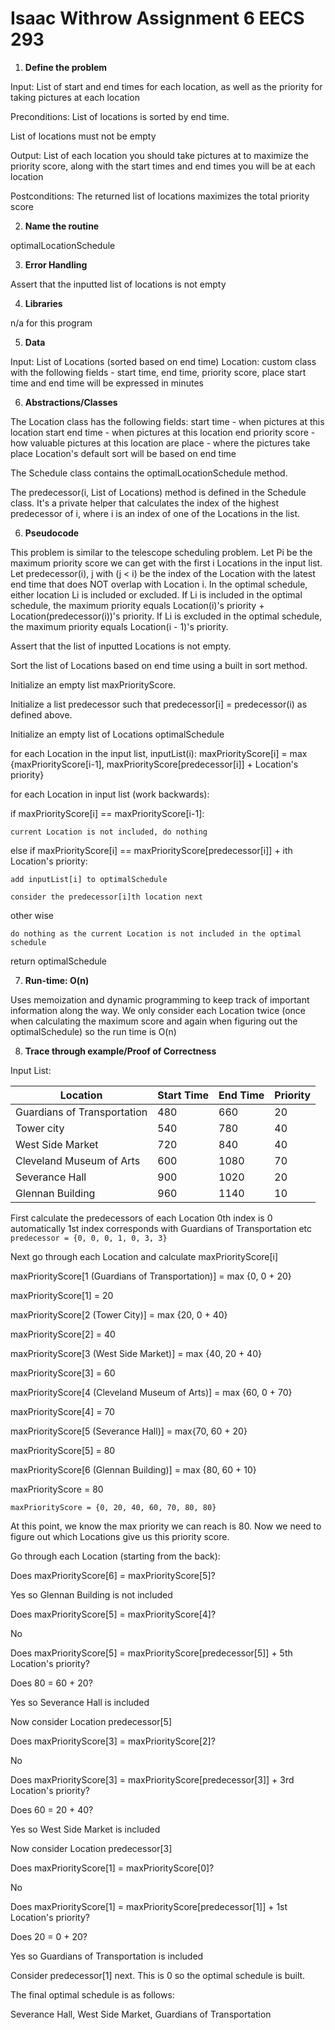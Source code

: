 # Isaac Withrow Assignment 6 EECS 293

1. **Define the problem**

  Input:
  List of start and end times for each location, as well as the priority for
  taking pictures at each location

  Preconditions:
  List of locations is sorted by end time.

  List of locations must not be empty

  Output:
  List of each location you should take pictures at to maximize the priority score,
  along with the start times and end times you will be at each location

  Postconditions:
  The returned list of locations maximizes the total priority score

2. **Name the routine**

  optimalLocationSchedule

3. **Error Handling**

  Assert that the inputted list of locations is not empty

4. **Libraries**

  n/a for this program

5. **Data**

  Input: List of Locations (sorted based on end time)
  Location: custom class with the following fields - start time,
  end time, priority score, place
  start time and end time will be expressed in minutes

6. **Abstractions/Classes**

The Location class has the following fields:
    start time - when pictures at this location start
    end time - when pictures at this location end
    priority score - how valuable pictures at this location are
    place - where the pictures take place
    Location's default sort will be based on end time

  The Schedule class contains the optimalLocationSchedule method.

  The predecessor(i, List of Locations) method is defined in the Schedule class. It's a private helper that calculates the index of the highest predecessor of i, where i is an index of one of the Locations in the list.



6. **Pseudocode**

  This problem is similar to the telescope scheduling problem. Let Pi be the
  maximum priority score we can get with the first i Locations in the input list.
  Let predecessor(i), j with (j < i) be the index of the Location
  with the latest end time that does NOT overlap with Location i. In the optimal
  schedule, either location Li is included or excluded.
  If Li is included in the optimal schedule, the maximum priority
  equals Location(i)'s priority + Location(predecessor(i))'s priority.
  If Li is excluded in the optimal schedule, the maximum priority equals
  Location(i - 1)'s priority.

  Assert that the list of inputted Locations is not empty.

  Sort the list of Locations based on end time using a built in sort method.

  Initialize an empty list maxPriorityScore.

  Initialize a list predecessor such that predecessor[i] = predecessor(i) as defined above.

  Initialize an empty list of Locations optimalSchedule

  for each Location in the input list, inputList(i):
  maxPriorityScore[i] = max {maxPriorityScore[i-1], maxPriorityScore[predecessor[i]] + Location's priority}

  for each Location in input list (work backwards):

  if maxPriorityScore[i] == maxPriorityScore[i-1]:

    current Location is not included, do nothing

  else if maxPriorityScore[i] == maxPriorityScore[predecessor[i]] + ith Location's priority:

    add inputList[i] to optimalSchedule

    consider the predecessor[i]th location next

  other wise

    do nothing as the current Location is not included in the optimal schedule


  return optimalSchedule


7. **Run-time: O(n)**

  Uses memoization and dynamic programming to keep track of important information
  along the way. We only consider each Location twice (once when calculating the
  maximum score and again when figuring out the optimalSchedule) so the run time is
  O(n)


8. **Trace through example/Proof of Correctness**

  Input List:

  | Location | Start Time | End Time | Priority |
  | ----------- | ----------- | ----------- | ----------- |
  | Guardians of Transportation | 480 | 660 | 20 |
  | Tower city | 540 | 780 | 40 |
  | West Side Market | 720 | 840 | 40 |
  | Cleveland Museum of Arts | 600 | 1080 | 70 |
  | Severance Hall | 900 | 1020 | 20 |
  | Glennan Building | 960 | 1140 | 10 |

  First calculate the predecessors of each Location
  0th index is 0 automatically
  1st index corresponds with Guardians of Transportation etc
  `predecessor = {0, 0, 0, 1, 0, 3, 3}`

  Next go through each Location and calculate maxPriorityScore[i]

  maxPriorityScore[1 (Guardians of Transportation)] = max {0, 0 + 20}

  maxPriorityScore[1] = 20

  maxPriorityScore[2 (Tower City)] = max {20, 0 + 40}

  maxPriorityScore[2] = 40

  maxPriorityScore[3 (West Side Market)] = max {40, 20 + 40}

  maxPriorityScore[3] = 60

  maxPriorityScore[4 (Cleveland Museum of Arts)] = max {60, 0 + 70}

  maxPriorityScore[4] = 70

  maxPriorityScore[5 (Severance Hall)] = max{70, 60 + 20}

  maxPriorityScore[5] = 80

  maxPriorityScore[6 (Glennan Building)] = max {80, 60 + 10}

  maxPriorityScore = 80

  `maxPriorityScore = {0, 20, 40, 60, 70, 80, 80}`

  At this point, we know the max priority we can reach is 80. Now we need to
  figure out which Locations give us this priority score.

  Go through each Location (starting from the back):

  Does maxPriorityScore[6] = maxPriorityScore[5]?

  Yes so Glennan Building is not included

  Does maxPriorityScore[5] = maxPriorityScore[4]?

  No

  Does maxPriorityScore[5] = maxPriorityScore[predecessor[5]] + 5th Location's priority?

  Does 80 = 60 + 20?

  Yes so Severance Hall is included



  Now consider Location predecessor[5]

  Does maxPriorityScore[3] = maxPriorityScore[2]?

  No

  Does maxPriorityScore[3] = maxPriorityScore[predecessor[3]] + 3rd Location's priority?

  Does 60 = 20 + 40?

  Yes so West Side Market is included




  Now consider Location predecessor[3]

  Does maxPriorityScore[1] = maxPriorityScore[0]?

  No

  Does maxPriorityScore[1] = maxPriorityScore[predecessor[1]] + 1st Location's priority?

  Does 20 = 0 + 20?

  Yes so Guardians of Transportation is included

  Consider predecessor[1] next. This is 0 so the optimal schedule is built.

  The final optimal schedule is as follows:

  Severance Hall, West Side Market, Guardians of Transportation
